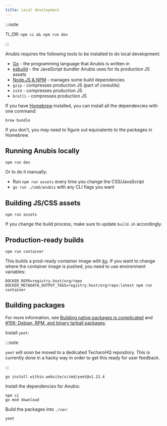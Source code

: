 ```yaml
---
title: Local development
---
```


:::note

TL;DR: `npm ci && npm run dev`

:::

Anubis requires the following tools to be installed to do local development:

- [Go](https://go.dev) - the programming language that Anubis is written in
- [esbuild](https://esbuild.github.io/) - the JavaScript bundler Anubis uses for its production JS assets
- [Node.JS & NPM](https://nodejs.org/en) - manages some build dependencies
- `gzip` - compresses production JS (part of coreutils)
- `zstd` - compresses production JS
- `brotli` - compresses production JS

If you have [Homebrew](https://brew.sh) installed, you can install all the dependencies with one command:

```text
brew bundle
```

If you don't, you may need to figure out equivalents to the packages in Homebrew.

## Running Anubis locally

```text
npm run dev
```

Or to do it manually:

- Run `npm run assets` every time you change the CSS/JavaScript
- `go run ./cmd/anubis` with any CLI flags you want

## Building JS/CSS assets

```text
npm run assets
```

If you change the build process, make sure to update `build.sh` accordingly.

## Production-ready builds

```text
npm run container
```

This builds a prod-ready container image with [ko](https://ko.build). If you want to change where the container image is pushed, you need to use environment variables:

```text
DOCKER_REPO=registry.host/org/repo DOCKER_METADATA_OUTPUT_TAGS=registry.host/org/repo:latest npm run container
```

## Building packages

For more information, see [Building native packages is complicated](https://xeiaso.net/blog/2025/anubis-packaging/) and [#156: Debian, RPM, and binary tarball packages](https://github.com/TecharoHQ/anubis/issues/156).

Install `yeet`:

:::note

`yeet` will soon be moved to a dedicated TecharoHQ repository. This is currently done in a hacky way in order to get this ready for user feedback.

:::

```text
go install within.website/x/cmd/yeet@v1.13.4
```

Install the dependencies for Anubis:

```text
npm ci
go mod download
```

Build the packages into `./var`:

```text
yeet
```

